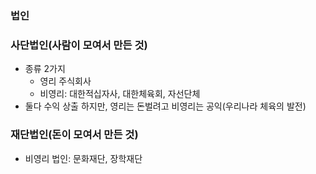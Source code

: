 ### 법인



### 사단법인(사람이 모여서 만든 것)

* 종류 2가지
  * 영리 주식회사
  * 비영리: 대한적십자사, 대한체육회, 자선단체
* 둘다 수익 상출 하지만, 영리는 돈벌려고 비영리는 공익(우리나라 체육의 발전)



### 재단법인(돈이 모여서 만든 것)

* 비영리 법인: 문화재단, 장학재단